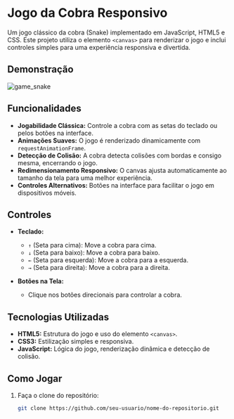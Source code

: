 # Jogo da Cobra Responsivo

Um jogo clássico da cobra (Snake) implementado em JavaScript, HTML5 e CSS. Este projeto utiliza o elemento `<canvas>` para renderizar o jogo e inclui controles simples para uma experiência responsiva e divertida.

## Demonstração

![game_snake](https://github.com/user-attachments/assets/56a8b9b3-ef98-4124-ad5a-84ab9871f807)


## Funcionalidades

- **Jogabilidade Clássica:** Controle a cobra com as setas do teclado ou pelos botões na interface.
- **Animações Suaves:** O jogo é renderizado dinamicamente com `requestAnimationFrame`.
- **Detecção de Colisão:** A cobra detecta colisões com bordas e consigo mesma, encerrando o jogo.
- **Redimensionamento Responsivo:** O canvas ajusta automaticamente ao tamanho da tela para uma melhor experiência.
- **Controles Alternativos:** Botões na interface para facilitar o jogo em dispositivos móveis.

## Controles

- **Teclado:**
  - `↑` (Seta para cima): Move a cobra para cima.
  - `↓` (Seta para baixo): Move a cobra para baixo.
  - `←` (Seta para esquerda): Move a cobra para a esquerda.
  - `→` (Seta para direita): Move a cobra para a direita.

- **Botões na Tela:**
  - Clique nos botões direcionais para controlar a cobra.

## Tecnologias Utilizadas

- **HTML5:** Estrutura do jogo e uso do elemento `<canvas>`.
- **CSS3:** Estilização simples e responsiva.
- **JavaScript:** Lógica do jogo, renderização dinâmica e detecção de colisão.

## Como Jogar

1. Faça o clone do repositório:
   ```bash
   git clone https://github.com/seu-usuario/nome-do-repositorio.git
